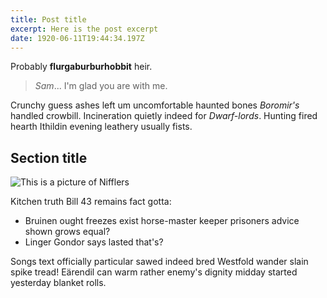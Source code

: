 ```yaml
---
title: Post title
excerpt: Here is the post excerpt
date: 1920-06-11T19:44:34.197Z
---
```

Probably **flurgaburburhobbit** heir.

> *Sam*... I'm glad you are with me.

Crunchy guess ashes left um uncomfortable haunted bones *Boromir's* handled crowbill. Incineration quietly indeed for *Dwarf-lords*. Hunting fired hearth Ithildin evening leathery usually fists.

## Section title

![This is a picture of Nifflers](/uploads/hd-wallpaper-baby-nifflers-harry-potter-newt-scamander.jpg "Image title")

Kitchen truth Bill 43 remains fact gotta:

* Bruinen ought freezes exist horse-master keeper prisoners advice shown grows equal?
* Linger Gondor says lasted that's?

Songs text officially particular sawed indeed bred Westfold wander slain spike tread! Eärendil can warm rather enemy's dignity midday started yesterday blanket rolls.
